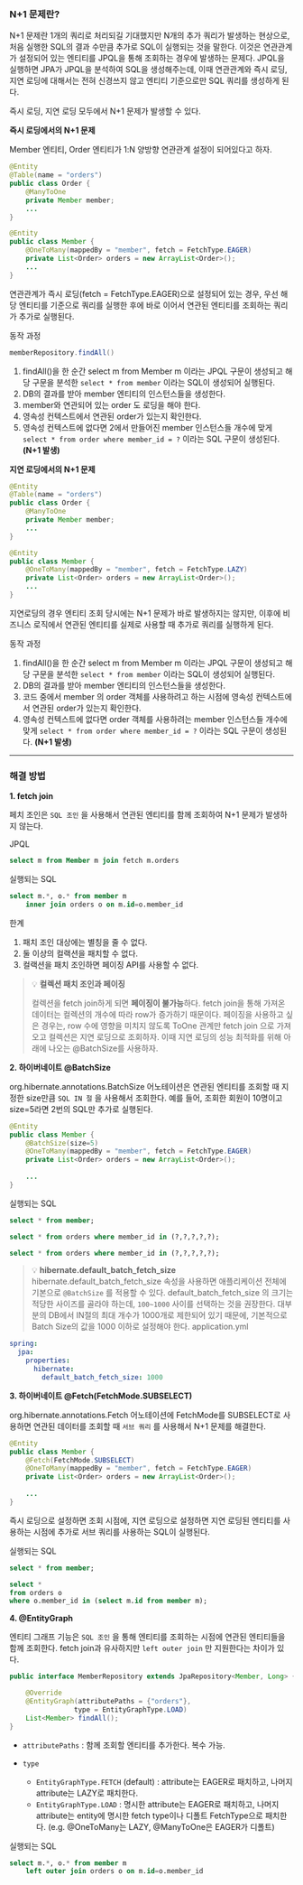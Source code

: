 ### N+1 문제란?

N+1 문제란 1개의 쿼리로 처리되길 기대했지만 N개의 추가 쿼리가 발생하는 현상으로, 처음 실행한 SQL의 결과 수만큼 추가로 SQL이 실행되는 것을 말한다. 이것은 연관관계가 설정되어 있는 엔티티를 JPQL을 통해 조회하는 경우에 발생하는 문제다. 
JPQL을 실행하면 JPA가 JPQL을 분석하여 SQL을 생성해주는데, 이때 연관관계와 즉시 로딩, 지연 로딩에 대해서는 전혀 신경쓰지 않고 엔티티 기준으로만 SQL 쿼리를 생성하게 된다.

즉시 로딩, 지연 로딩 모두에서 N+1 문제가 발생할 수 있다.

**즉시 로딩에서의 N+1 문제**

Member 엔티티, Order 엔티티가 1:N 양방향 연관관계 설정이 되어있다고 하자.

```java
@Entity
@Table(name = "orders")
public class Order {
    @ManyToOne
    private Member member;
    ...
}

@Entity
public class Member {
    @OneToMany(mappedBy = "member", fetch = FetchType.EAGER)
    private List<Order> orders = new ArrayList<Order>();
    ...
}
```

연관관계가 즉시 로딩(fetch = FetchType.EAGER)으로 설정되어 있는 경우, 우선 해당 엔티티를 기준으로 쿼리를 실행한 후에 바로 이어서 연관된 엔티티를 조회하는 쿼리가 추가로 실행된다. 

동작 과정

```java
memberRepository.findAll()
```

1. findAll()을 한 순간 select m from Member m 이라는 JPQL 구문이 생성되고 해당 구문을 분석한 `select * from member` 이라는 SQL이 생성되어 실행된다. 
2. DB의 결과를 받아 member 엔티티의 인스턴스들을 생성한다.
3. member와 연관되어 있는 order 도 로딩을 해야 한다.
4. 영속성 컨텍스트에서 연관된 order가 있는지 확인한다.
5. 영속성 컨텍스트에 없다면 2에서 만들어진 member 인스턴스들 개수에 맞게 `select * from order where member_id = ?` 이라는 SQL 구문이 생성된다. **(N+1 발생)**


**지연 로딩에서의 N+1 문제**

```java
@Entity
@Table(name = "orders")
public class Order {
    @ManyToOne
    private Member member;
    ...
}

@Entity
public class Member {
    @OneToMany(mappedBy = "member", fetch = FetchType.LAZY)
    private List<Order> orders = new ArrayList<Order>();
    ...
}
```

지연로딩의 경우 엔티티 조회 당시에는 N+1 문제가 바로 발생하지는 않지만, 이후에 비즈니스 로직에서 연관된 엔티티를 실제로 사용할 때 추가로 쿼리를 실행하게 된다.

동작 과정

1. findAll()을 한 순간 select m from Member m 이라는 JPQL 구문이 생성되고 해당 구문을 분석한 `select * from member` 이라는 SQL이 생성되어 실행된다.
2. DB의 결과를 받아 member 엔티티의 인스턴스들을 생성한다.
3. 코드 중에서 member 의 order 객체를 사용하려고 하는 시점에 영속성 컨텍스트에서 연관된 order가 있는지 확인한다.
4. 영속성 컨텍스트에 없다면 order 객체를 사용하려는 member 인스턴스들 개수에 맞게 `select * from order where member_id = ?` 이라는 SQL 구문이 생성된다. **(N+1 발생)**

---

### 해결 방법

**1. fetch join**

페치 조인은 `SQL 조인` 을 사용해서 연관된 엔티티를 함께 조회하여 N+1 문제가 발생하지 않는다.

JPQL

```sql
select m from Member m join fetch m.orders
```

실행되는 SQL

```sql
select m.*, o.* from member m
	inner join orders o on m.id=o.member_id
```

한계

1. 패치 조인 대상에는 별칭을 줄 수 없다.
2. 둘 이상의 컬랙션을 패치할 수 없다.
3. 컬랙션을 패치 조인하면 페이징 API를 사용할 수 없다.

> 💡 **컬렉션 패치 조인과 페이징**
>
> 컬렉션을 fetch join하게 되면 **페이징이 불가능**하다. fetch join을 통해 가져온 데이터는 컬렉션의 개수에 따라 row가 증가하기 때문이다. 
> 페이징을 사용하고 싶은 경우는, row 수에 영향을 미치지 않도록 ToOne 관계만 fetch join 으로 가져오고 컬렉션은 지연 로딩으로 조회하자. 이때 지연 로딩의 성능 최적화를 위해 아래에 나오는 @BatchSize를 사용하자.


**2. 하이버네이트 @BatchSize**

org.hibernate.annotations.BatchSize 어노테이션은 연관된 엔티티를 조회할 때 지정한 size만큼 `SQL IN 절` 을 사용해서 조회한다. 예를 들어, 조회한 회원이 10명이고 size=5라면 2번의 SQL만 추가로 실행된다.

```java
@Entity
public class Member {
	@BatchSize(size=5)
    @OneToMany(mappedBy = "member", fetch = FetchType.EAGER)
    private List<Order> orders = new ArrayList<Order>();
    
    ...
}
```

실행되는 SQL

```sql
select * from member;

select * from orders where member_id in (?,?,?,?,?);

select * from orders where member_id in (?,?,?,?,?);
```

> 💡 **hibernate.default_batch_fetch_size**
> hibernate.default_batch_fetch_size 속성을 사용하면 애플리케이션 전체에 기본으로 `@BatchSize` 를 적용할 수 있다.
> default_batch_fetch_size 의 크기는 적당한 사이즈를 골라야 하는데, `100~1000` 사이를 선택하는 것을 권장한다. 
> 대부분의 DB에서 IN절의 최대 개수가 1000개로 제한되어 있기 때문에, 기본적으로 Batch Size의 값을 1000 이하로 설정해야 한다.
> application.yml 
```yaml
spring:
  jpa:
    properties:
      hibernate:
        default_batch_fetch_size: 1000 
```


**3. 하이버네이트 @Fetch(FetchMode.SUBSELECT)**

org.hibernate.annotations.Fetch 어노테이션에 FetchMode를 SUBSELECT로 사용하면 연관된 데이터를 조회할 때 `서브 쿼리` 를 사용해서 N+1 문제를 해결한다.


```java
@Entity
public class Member {
	@Fetch(FetchMode.SUBSELECT)
    @OneToMany(mappedBy = "member", fetch = FetchType.EAGER)
    private List<Order> orders = new ArrayList<Order>();
    
    ...
}
```

즉시 로딩으로 설정하면 조회 시점에, 지연 로딩으로 설정하면 지연 로딩된 엔티티를 사용하는 시점에 추가로 서브 쿼리를 사용하는 SQL이 실행된다.

실행되는 SQL

```sql
select * from member;

select * 
from orders o
where o.member_id in (select m.id from member m);
```


**4. @EntityGraph**

엔티티 그래프 기능은 `SQL 조인` 을 통해 엔티티를 조회하는 시점에 연관된 엔티티들을 함께 조회한다. fetch join과 유사하지만 `left outer join` 만 지원한다는 차이가 있다.

```java
public interface MemberRepository extends JpaRepository<Member, Long> {

	@Override
	@EntityGraph(attributePaths = {"orders"}, 
				type = EntityGraphType.LOAD)
	List<Member> findAll();
}
```

- `attributePaths` : 함께 조회할 엔티티를 추가한다. 복수 가능.
- `type` 
	
    - `EntityGraphType.FETCH` (default) : attribute는 EAGER로 패치하고, 나머지 attribute는 LAZY로 패치한다.
    - `EntityGraphType.LOAD` : 명시한 attribute는 EAGER로 패치하고, 나머지 attribute는 entity에 명시한 fetch type이나 디폴트 FetchType으로 패치한다. (e.g. @OneToMany는 LAZY, @ManyToOne은 EAGER가 디폴트)

실행되는 SQL

```sql
select m.*, o.* from member m
	left outer join orders o on m.id=o.member_id
```